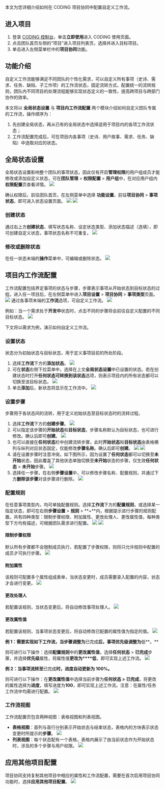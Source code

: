 本文为您详细介绍如何在 CODING 项目协同中配置自定义工作流。

## 进入项目
1. 登录 [CODING 控制台](https://console.cloud.tencent.com/coding)，单击**立即使用**进入 CODING 使用页面。
2. 点击团队首页左侧的“项目”进入项目列表页，选择并进入目标项目。
3. 单击进入左侧菜单栏中的**项目协同**功能。

## 功能介绍[](#intro)

自定义工作流能够满足不同团队的个性化需求，可以自定义所有事项（史诗、需求、任务、缺陷、子工作项）的工作流状态，固定流转方式，配置统一的流转规则，团队内不同项目的处理流程能够实现状态定义的一致性，提高跨项目与跨部门协作的效率。

本文将以 ****全局状态设置**** 与 ****项目内工作流配置**** 两个模块介绍如何自定义团队专属的工作流，操作顺序为：

1.  先创建全局状态，再从已有的全局状态中选择适用于项目内的各项工作流状态；
2.  工作流配置完成后，可在项目内各事项（史诗、用户故事、需求、任务、缺陷）中选取对应的状态。

## 全局状态设置[](#global)

全局状态设置影响整个团队的事项状态，因此仅有开启**管理权限**的用户组成员才能修改或添加自定义状态，可在**团队管理** > **权限配置** > **用户组**中，在对应用户组内**权限配置**页查看详情。
![](https://main.qcloudimg.com/raw/f9ba5d4b573b5794841ea17829560017.png)

确认权限后，前往团队首页，在左侧菜单中选择 **功能设置**，前往**项目协同** > **事项状态**，即可进入状态设置页面。
![](https://main.qcloudimg.com/raw/4b861d7b40b21908a41bbdf438cbdf4f.png)
![](https://main.qcloudimg.com/raw/108b7c40031bed7119896a90d99f8ecf.png)

### 创建状态[](#create)

通过右上方**创建状态**，填写状态名称、设定状态类型、添加状态描述（选填），即可创建自定义状态，事项状态名称不可重复。
![](https://main.qcloudimg.com/raw/eeb90c9947d72c65c36cfe0b7a8d4bc8.png)

### 修改或删除状态[](#edit)

在任一状态末端的**操作**菜单中，可编辑或删除状态。
![](https://main.qcloudimg.com/raw/c301818f05e63704fde00d1b3321bae2.png)

## 项目内工作流配置[](#project)

工作流配置包括界定事项的状态与步骤，步骤表示事项从开始状态到目标状态的过程。进入任一项目后，在左侧菜单中进入**项目设置** > **项目协同** > **事项类型**页面。
![](https://main.qcloudimg.com/raw/43b3c95c3eb8c50af3df48921f305a50.png)
通过各事项末端的**工作流**选项，可自定义工作流。
![](https://main.qcloudimg.com/raw/9ddfad3b480bde69e1101b8089549572.png)

例如：当一个需求处于**开发中**状态时，点击不同的步骤将会前往自定义配置的不同目标状态。
![](https://main.qcloudimg.com/raw/3c7cce079d01f6c8f1a2abc2ff43ad93.png)

下文将以需求为例，演示如何自定义工作流。

### 设置状态[](#status)

状态分为初始状态与目标状态，用于定义事项目前的所处阶段。

1.  选择**工作流**下方的**添加状态**。
![](https://main.qcloudimg.com/raw/a482ef7fce062e5c8b347f62986090b2.png)
2.  可在**状态**右侧下拉菜单中，选择在上文**全局状态设置**中已设置的状态。若在创建状态时打开**任何状态可转换到该状态**选项，则表示项目内的所有状态都可以切换至该目标状态。
![](https://main.qcloudimg.com/raw/8c150ca600291116f5b22daed6f94ad2.png)
3.  单击**添加**后，新状态将显示在工作流中。
![](https://main.qcloudimg.com/raw/f36ecb710187ea310e97f27fa1dc7c85.png)

### 设置步骤[](#process)

步骤用于各状态间的流转，用于定义初始状态至目标状态时的流转过程。

1.  选择**工作流**下方的**创建步骤**。
![](https://main.qcloudimg.com/raw/809abf5d60692fe170fdd7426e96acdb.png)
2.  可以指定该步骤的**开始状态**和**目标状态**，步骤名称默认为目标状态，也可进行修改。确认后即可**创建**。
![](https://main.qcloudimg.com/raw/1c5048ff760cc8287e7956dfdae01307.png)
3.  也可以直接在**任何状态**栏中创建流转步骤，此时**开始状态**和**目标状态**由表格横列与纵列对应状态固定，仅能修改**步骤名称**。确认后即可**创建**。
![](https://main.qcloudimg.com/raw/9849c662fa78d21f4ea561fb57403284.png)
![](https://main.qcloudimg.com/raw/0d8b780cdff36ac65ba6d73da57d05fc.png)
4.  请在设置步骤时注意冲突。如下图所示，因为设置了**任何状态**都可以切换至**未开始**状态，因此覆盖了其他状态单独切换至**未开始**状态的步骤，仅生效**任何状态** > **未开始**步骤。
![](https://main.qcloudimg.com/raw/c83b06f07c507ea3898f2fff01828c06.png)
5.  选择任一步骤，在右侧**步骤设置**中，可以修改步骤名称、配置规则，并通过下方**删除该步骤**对该步骤进行删除。
![](https://main.qcloudimg.com/raw/90d9eddd2c40ff4a4efe128fe02fdbf8.png)

### 配置规则[](#rules)

在任意事项类型内，均可单独配置规则。选择**工作流**下方的**配置规则**，或选择某一指定状态，即可在右侧**步骤设置** > **规则** > **+**内，根据提示进行步骤的规则配置。共有四种类型：限制步骤权限、附加属性、更改处理人、更改属性值，每种类型下方均有描述，可根据团队需求进行配置。
![](https://main.qcloudimg.com/raw/f22b90cc09ce0d5fc64fa57287d24c2d.png)
![](https://main.qcloudimg.com/raw/cecd06b25410fd4e901f230b8fd8f496.png)

#### 限制步骤权限[](#permission)

默认所有步骤都不会限制成员执行，若配置了步骤权限，则将只允许规则中配置的成员才可执行步骤。
![](https://main.qcloudimg.com/raw/96edac4c3831a3eccaaacd6ba73fb158.png)

#### 附加属性[](#additional-property)

该规则可配置多个属性组成表单，当状态变更时，成员需要录入配置的内容，状态才会进行变更。
![](https://main.qcloudimg.com/raw/e7a9db06316de59f8af63077cbdb02fb.png)

#### 更改处理人[](#processor)

若配置该规则，当状态变更后，将自动修改事项处理人。
![](https://main.qcloudimg.com/raw/802ef243e3b91a9713b326433deef23f.png)

#### 更改属性值[](#property-value)

若配置该规则，当事项状态变更后，将自动修改已配置的属性值为指定的值。
![](https://main.qcloudimg.com/raw/ceeb50b275c3b4425a7451ac7b8c2ee0.png)

**例 1：需要实现如下工作流，当步骤调整为**已完成**后，事项优先级调整为**低**。**

则可进行以下操作：选择**配置规则**中的**更改属性值**，选择**任何状态** > **已完成**步骤，并选择**优先级**属性，将属性值**更改为****低**，即可实现上述工作流。
![](https://main.qcloudimg.com/raw/c58eec359ac1f923db16916a4ee3f616.png)

**例 2：当事项流转至**已完成**时，进度自动更新为 100%。**

则可进行以下操作：在**更改属性值**中选择当前步骤为**任何状态 > 已完成**，将更改的属性选择为**进度**，填写进度为**100**，即可实现上述工作流。注意：在属性/任务工作流中均需进行配置。
![](https://main.qcloudimg.com/raw/2f2b285c93c5c6d3437ec92337ed4eea.png)

### 工作流视图[](#view)

工作流配置页包含两种视图：表格视图和列表视图。

-   **表格视图**：首列与首行分别表示开始状态与结束状态，表格内的方块表示状态变更时所提示的**步骤**。
![](https://main.qcloudimg.com/raw/7598f57acf68196c60c622a96235556f.png)
-   **列表视图**：每个状态配有一个表格，表格内展示了由当前状态作为开始状态时，涉及的多个步骤与用户权限。
![](https://main.qcloudimg.com/raw/bf9149876af1ed04fe026c413dd0f879.png)

## 应用其他项目配置[](#applicate)

项目协同支持复制其他项目中相应的属性和工作流配置，需要在首次启用项目协同功能时，选择**应用其他项目配置**。
![](https://main.qcloudimg.com/raw/ff52c93754db464f59a2cadf29853f60.png)

